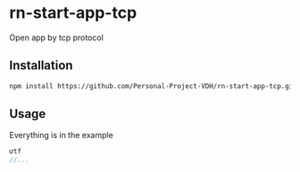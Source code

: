 # rn-start-app-tcp

Open app by tcp protocol

## Installation

```sh
npm install https://github.com/Personal-Project-VDH/rn-start-app-tcp.git
```

## Usage

Everything is in the example

```js
ưtf
//...


